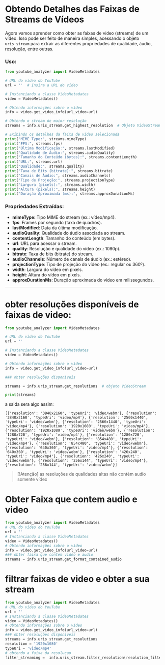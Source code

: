 # Obtendo Detalhes das Faixas de Streams de Vídeos

Agora vamos aprender como obter as faixas de vídeo (streams) de um vídeo. Isso pode ser feito de maneira simples, acessando o objeto `uris_stream` para extrair as diferentes propriedades de qualidade, áudio, resolução, entre outras.

### Uso:

```python
from youtube_analyzer import VideoMetadates

# URL do vídeo do YouTube
url = ''  # Insira a URL do vídeo

# Instanciando a classe VideoMetadates
video = VideoMetadates()

# Obtendo informações sobre o vídeo
info = video.get_video_info(url_video=url)

# Obtendo o stream de maior resolução
streams = info.uris_stream.get_highest_resolution  # Objeto VideoStream

# Exibindo os detalhes da faixa de vídeo selecionada
print("MIME Type:", streams.mimeType)
print("FPS:", streams.fps)
print("Última Modificação:", streams.lastModified)
print("Qualidade de Áudio:", streams.audioQuality)
print("Tamanho do Conteúdo (bytes):", streams.contentLength)
print("URL:", streams.url)
print("Qualidade:", streams.quality)
print("Taxa de Bits (bitrate):", streams.bitrate)
print("Canais de Áudio:", streams.audioChannels)
print("Tipo de Projeção:", streams.projectionType)
print("Largura (pixels):", streams.width)
print("Altura (pixels):", streams.height)
print("Duração Aproximada (ms):", streams.approxDurationMs)
```

### Propriedades Extraídas:

- **mimeType**: Tipo MIME do stream (ex.: vídeo/mp4).
- **fps**: Frames por segundo (taxa de quadros).
- **lastModified**: Data da última modificação.
- **audioQuality**: Qualidade do áudio associada ao stream.
- **contentLength**: Tamanho do conteúdo (em bytes).
- **url**: URL para acessar o stream.
- **quality**: Resolução e qualidade do vídeo (ex.: 1080p).
- **bitrate**: Taxa de bits (bitrate) do stream.
- **audioChannels**: Número de canais de áudio (ex.: estéreo).
- **projectionType**: Tipo de projeção do vídeo (ex.: regular ou 360º).
- **width**: Largura do vídeo em pixels.
- **height**: Altura do vídeo em pixels.
- **approxDurationMs**: Duração aproximada do vídeo em milissegundos.
---


# obter resoluções disponíveis de faixas de video:

````python
from youtube_analyzer import VideoMetadates

# URL do vídeo do YouTube
url = ''

# Instanciando a classe VideoMetadates
video = VideoMetadates()

# Obtendo informações sobre o vídeo
info = video.get_video_info(url_video=url)

### obter resoluções disponiveis

streams = info.uris_stream.get_resolutions  # objeto VideoStream

print(streams)
````
a saida sera algo assim:
````
[{'resolution': '3840x2160', 'typeUri': 'video/webm'}, {'resolution': '3840x2160', 'typeUri': 'video/mp4'}, {'resolution': '2560x1440', 'typeUri': 'video/webm'}, {'resolution': '2560x1440', 'typeUri': 'video/mp4'}, {'resolution': '1920x1080', 'typeUri': 'video/mp4'}, {'resolution': '1920x1080', 'typeUri': 'video/webm'}, {'resolution': '1280x720', 'typeUri': 'video/mp4'}, {'resolution': '1280x720', 'typeUri': 'video/webm'}, {'resolution': '854x480', 'typeUri': 'video/mp4'}, {'resolution': '854x480', 'typeUri': 'video/webm'}, {'resolution': '640x360', 'typeUri': 'video/mp4'}, {'resolution': '640x360', 'typeUri': 'video/webm'}, {'resolution': '426x240', 'typeUri': 'video/mp4'}, {'resolution': '426x240', 'typeUri': 'video/webm'}, {'resolution': '256x144', 'typeUri': 'video/mp4'}, {'resolution': '256x144', 'typeUri': 'video/webm'}]
````

>[!Atenção]
> as resoluções de qualidades altas não contém audio somente vídeo 
> 
# Obter Faixa que contem audio e video
````python
from youtube_analyzer import VideoMetadates
# URL do vídeo do YouTube
url = ''
# Instanciando a classe VideoMetadates
video = VideoMetadates()
# Obtendo informações sobre o vídeo
info = video.get_video_info(url_video=url)
### obter faixa que contem video e audio
streams = info.uris_stream.get_format_contained_audio
````

# filtrar faixas de video e obter a sua stream
````python
from youtube_analyzer import VideoMetadates
# URL do vídeo do YouTube
url = ''
# Instanciando a classe VideoMetadates
video = VideoMetadates()
# Obtendo informações sobre o vídeo
info = video.get_video_info(url_video=url)
### obter resoluções disponiveis
streams = info.uris_stream.get_resolutions
resolution = '1920x1080'
typeUri = 'video/mp4'
# obtendo a faixa da resolucao
filter_streaming =  info.uris_stream.filter_resolution(resolution_filter=resolution,typeuri=typeUri) # -> objeto VideoStream

````
